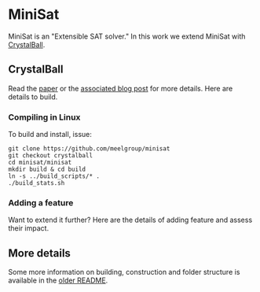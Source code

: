 # MiniSat
MiniSat is an "Extensible SAT solver." In this work we extend MiniSat with [CrystalBall](https://github.com/msoos/cryptominisat/tree/crystalball).

## CrystalBall
Read the [paper](https://www.comp.nus.edu.sg/~meel/Papers/sat19skm.pdf) or the [associated blog post](https://www.msoos.org/2019/06/crystalball-sat-solving-data-gathering-and-machine-learning/) for more details. Here are details to build.

### Compiling in Linux
To build and install, issue:
```
git clone https://github.com/meelgroup/minisat
git checkout crystalball
cd minisat/minisat
mkdir build & cd build
ln -s ../build_scripts/* .
./build_stats.sh
```

### Adding a feature
Want to extend it further? Here are the details of adding feature and assess their impact.

## More details
Some more information on building, construction and folder structure is available in the [older README](https://github.com/meelgroup/minisat/blob/master/README).
